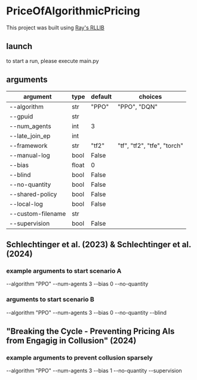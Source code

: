 # PriceOfAlgorithmicPricing
This project was built using [Ray's RLLIB](https://docs.ray.io/en/latest/rllib/index.html)

## launch
to start a run, please execute main.py

## arguments
| argument        | type  | default | choices                     |
|-----------------|-------|---------|-----------------------------|
| --algorithm     | str   | "PPO"   | "PPO", "DQN"                |
| --gpuid         | str   |         |                             |
| --num_agents    | int   | 3       |                             |
| --late_join_ep  | int   |         |                             |
| --framework     | str   | "tf2"   | "tf", "tf2", "tfe", "torch" |
| --manual-log    | bool  | False   |                             |
| --bias          | float | 0       |                             |
| --blind         | bool  | False   |                             |
| --no-quantity   | bool  | False   |                             |
| --shared-policy | bool  | False   |                             |
| --local-log     | bool  | False   |                             |
| --custom-filename| str  |         |                             |
| --supervision   | bool  | False   |                             |

## Schlechtinger et al. (2023) & Schlechtinger et al. (2024)
### example arguments to start scenario A 
--algorithm "PPO" --num-agents 3 --bias 0 --no-quantity

### arguments to start scenario B
--algorithm "PPO" --num-agents 3 --bias 0 --no-quantity --blind

## "Breaking the Cycle - Preventing Pricing AIs from Engagig in Collusion" (2024)
### example arguments to prevent collusion sparsely
--algorithm "PPO" --num-agents 3 --bias 1 --no-quantity --supervision
